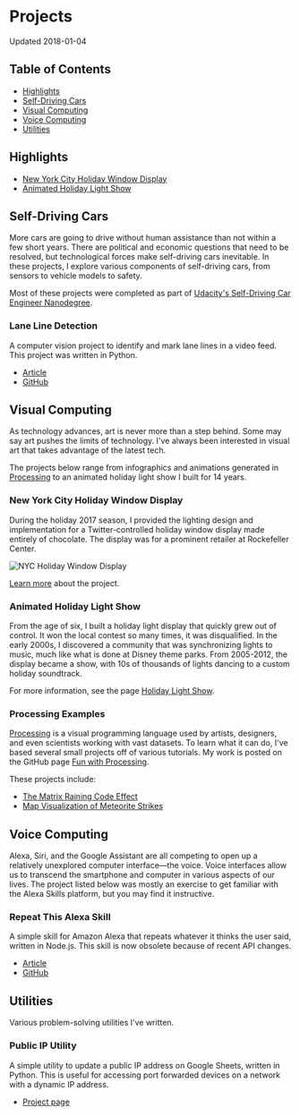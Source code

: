 # Projects

Updated 2018-01-04

## Table of Contents
* [Highlights](#highlights)
* [Self-Driving Cars](#cars)
* [Visual Computing](#visual)
* [Voice Computing](#voice)
* [Utilities](#utils)

## <a name="highlights"></a> Highlights

* [New York City Holiday Window Display](#nyc_display)
* [Animated Holiday Light Show](#light_show)

## <a name="cars"></a> Self-Driving Cars

More cars are going to drive without human assistance than not within a few short years. There are political and economic questions that need to be resolved, but technological forces make self-driving cars inevitable. In these projects, I explore various components of self-driving cars, from sensors to vehicle models to safety.

Most of these projects were completed as part of [Udacity's Self-Driving Car Engineer Nanodegree](https://www.udacity.com/course/self-driving-car-engineer-nanodegree--nd013).

### Lane Line Detection

A computer vision project to identify and mark lane lines in a video feed. This project was written in Python.

* [Article](https://gregyeutter.com/2017/02/21/nano_p1/)
* [GitHub](https://github.com/yeutterg/CarND-LaneLines-P1)

## <a name="visual"></a> Visual Computing

As technology advances, art is never more than a step behind. Some may say art pushes the limits of technology. I've always been interested in visual art that takes advantage of the latest tech.

The projects below range from infographics and animations generated in [Processing](https://processing.org/) to an animated holiday light show I built for 14 years.

### <a name="nyc_display"></a> New York City Holiday Window Display

During the holiday 2017 season, I provided the lighting design and implementation for a Twitter-controlled holiday window display made entirely of chocolate. The display was for a prominent retailer at Rockefeller Center.

![NYC Holiday Window Display](https://yeutter.files.wordpress.com/2018/01/img_20171201_130152.jpg "NYC Holiday Window Display")

[Learn more](./nyc-display-2017) about the project.

### <a name="light_show"></a> Animated Holiday Light Show

From the age of six, I built a holiday light display that quickly grew out of control. It won the local contest so many times, it was disqualified. In the early 2000s, I discovered a community that was synchronizing lights to music, much like what is done at Disney theme parks. From 2005-2012, the display became a show, with 10s of thousands of lights dancing to a custom holiday soundtrack.

For more information, see the page [Holiday Light Show](https://gregyeutter.com/christmas/).

### Processing Examples

[Processing](https://processing.org/) is a visual programming language used by artists, designers, and even scientists working with vast datasets. To learn what it can do, I've based several small projects off of various tutorials. My work is posted on the GitHub page [Fun with Processing](https://github.com/yeutterg/fun-with-processing).

These projects include:
* [The Matrix Raining Code Effect](https://github.com/yeutterg/fun-with-processing/tree/master/Matrix)
* [Map Visualization of Meteorite Strikes](https://github.com/yeutterg/fun-with-processing/tree/master/Meteors)

## <a name="voice"></a> Voice Computing

Alexa, Siri, and the Google Assistant are all competing to open up a relatively unexplored computer interface—the voice. Voice interfaces allow us to transcend the smartphone and computer in various aspects of our lives. The project listed below was mostly an exercise to get familiar with the Alexa Skills platform, but you may find it instructive.

### Repeat This Alexa Skill

A simple skill for Amazon Alexa that repeats whatever it thinks the user said, written in Node.js. This skill is now obsolete because of recent API changes.

* [Article](https://gregyeutter.com/2016/11/27/alexa-repeat-this/)
* [GitHub](https://github.com/yeutterg/alexa-repeat-this)

## <a name="utils"></a> Utilities

Various problem-solving utilities I've written.

### Public IP Utility

A simple utility to update a public IP address on Google Sheets, written in Python. This is useful for accessing port forwarded devices on a network with a dynamic IP address.

* [Project page](https://github.com/yeutterg/public-ip-utility)
